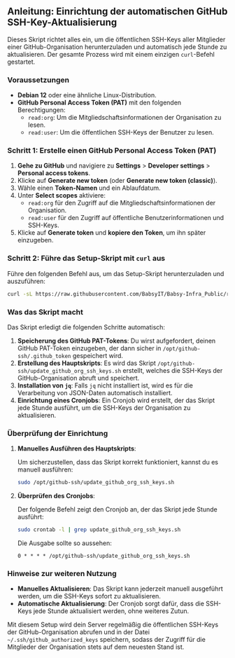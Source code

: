 ## Anleitung: Einrichtung der automatischen GitHub SSH-Key-Aktualisierung

Dieses Skript richtet alles ein, um die öffentlichen SSH-Keys aller Mitglieder einer GitHub-Organisation herunterzuladen und automatisch jede Stunde zu aktualisieren. Der gesamte Prozess wird mit einem einzigen `curl`-Befehl gestartet.

### Voraussetzungen
- **Debian 12** oder eine ähnliche Linux-Distribution.
- **GitHub Personal Access Token (PAT)** mit den folgenden Berechtigungen:
  - `read:org`: Um die Mitgliedschaftsinformationen der Organisation zu lesen.
  - `read:user`: Um die öffentlichen SSH-Keys der Benutzer zu lesen.

### Schritt 1: Erstelle einen GitHub Personal Access Token (PAT)

1. **Gehe zu GitHub** und navigiere zu **Settings** > **Developer settings** > **Personal access tokens**.
2. Klicke auf **Generate new token** (oder **Generate new token (classic)**).
3. Wähle einen **Token-Namen** und ein Ablaufdatum.
4. Unter **Select scopes** aktiviere:
   - `read:org` für den Zugriff auf die Mitgliedschaftsinformationen der Organisation.
   - `read:user` für den Zugriff auf öffentliche Benutzerinformationen und SSH-Keys.
5. Klicke auf **Generate token** und **kopiere den Token**, um ihn später einzugeben.

### Schritt 2: Führe das Setup-Skript mit `curl` aus

Führe den folgenden Befehl aus, um das Setup-Skript herunterzuladen und auszuführen:

```bash
curl -sL https://raw.githubusercontent.com/BabsyIT/Babsy-Infra_Public/refs/heads/main/Github-SSH-Sync/setup_github_ssh_keys.sh | sudo bash
```

### Was das Skript macht

Das Skript erledigt die folgenden Schritte automatisch:

1. **Speicherung des GitHub PAT-Tokens**: Du wirst aufgefordert, deinen GitHub PAT-Token einzugeben, der dann sicher in `/opt/github-ssh/.github_token` gespeichert wird.
2. **Erstellung des Hauptskripts**: Es wird das Skript `/opt/github-ssh/update_github_org_ssh_keys.sh` erstellt, welches die SSH-Keys der GitHub-Organisation abruft und speichert.
3. **Installation von `jq`**: Falls `jq` nicht installiert ist, wird es für die Verarbeitung von JSON-Daten automatisch installiert.
4. **Einrichtung eines Cronjobs**: Ein Cronjob wird erstellt, der das Skript jede Stunde ausführt, um die SSH-Keys der Organisation zu aktualisieren.

### Überprüfung der Einrichtung

1. **Manuelles Ausführen des Hauptskripts**:

   Um sicherzustellen, dass das Skript korrekt funktioniert, kannst du es manuell ausführen:

   ```bash
   sudo /opt/github-ssh/update_github_org_ssh_keys.sh
   ```

2. **Überprüfen des Cronjobs**:

   Der folgende Befehl zeigt den Cronjob an, der das Skript jede Stunde ausführt:

   ```bash
   sudo crontab -l | grep update_github_org_ssh_keys.sh
   ```

   Die Ausgabe sollte so aussehen:
   
   ```plaintext
   0 * * * * /opt/github-ssh/update_github_org_ssh_keys.sh
   ```

### Hinweise zur weiteren Nutzung

- **Manuelles Aktualisieren**: Das Skript kann jederzeit manuell ausgeführt werden, um die SSH-Keys sofort zu aktualisieren.
- **Automatische Aktualisierung**: Der Cronjob sorgt dafür, dass die SSH-Keys jede Stunde aktualisiert werden, ohne weiteres Zutun.

Mit diesem Setup wird dein Server regelmäßig die öffentlichen SSH-Keys der GitHub-Organisation abrufen und in der Datei `~/.ssh/github_authorized_keys` speichern, sodass der Zugriff für die Mitglieder der Organisation stets auf dem neuesten Stand ist.
